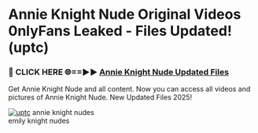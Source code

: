 # Annie Knight Nude Original Videos 0nlyFans Leaked - Files Updated! (uptc)

<h3>🔴 CLICK HERE 🌐==►► <a href="https://tinyurl.com/52m3yx9h" rel="nofollow">Annie Knight Nude Updated Files</a></h3>

Get Annie Knight Nude and all content. Now you can access all videos and pictures of Annie Knight Nude. New Updated Files 2025!

[![uptc](https://i.imgur.com/TnHtlc8.gif)](https://tinyurl.com/52m3yx9h)
annie knight nudes<br>
emily knight nudes
